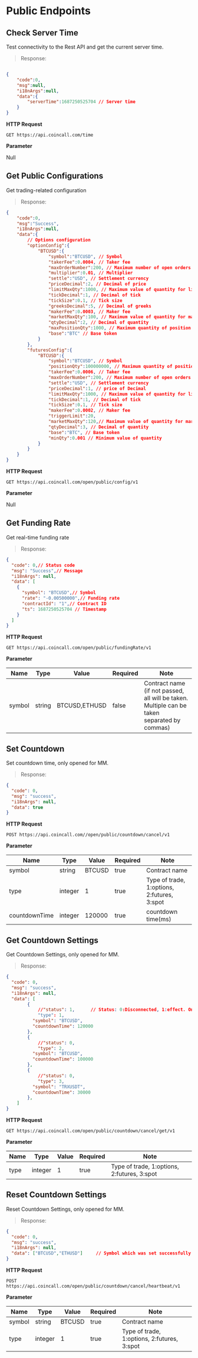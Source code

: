 # Public Endpoints

## Check Server Time

Test connectivity to the Rest API and get the current server time.

> Response:

```json

{
    "code":0,
    "msg":null,
    "i18nArgs":null,
    "data":{
        "serverTime":1687250525704 // Server time
    }
}
```

**HTTP Request**

`GET https://api.coincall.com/time`

**Parameter**

Null

## Get Public Configurations

Get trading-related configuration

> Response:

```json
{
    "code":0,
    "msg":"Success",
    "i18nArgs":null,
    "data":{
        // Options configuration
        "optionConfig":{
            "BTCUSD":{
                "symbol":"BTCUSD", // Symbol
                "takerFee":0.0004, // Taker fee
                "maxOrderNumber":200, // Maximum number of open orders
                "multiplier":0.01, // Multiplier
                "settle":"USD", // Settlement currency
                "priceDecimal":2, // Decimal of price
                "limitMaxQty":1000, // Maximum value of quantity for limit order
                "tickDecimal":1, // Decimal of tick
                "tickSize":0.1, // Tick size
                "greeksDecimal":5, // Decimal of greeks
                "makerFee":0.0003, // Maker fee
                "marketMaxQty":100, // Maximum value of quantity for market order
                "qtyDecimal":2, // Decimal of quantity
                "maxPositionQty":1000, // Maximum quantity of position
                "base":"BTC" // Base token
            }
        },
        "futuresConfig":{
            "BTCUSD":{
                "symbol":"BTCUSD", // Symbol
                "positionQty":100000000, // Maximum quantity of position
                "takerFee":0.0006, // Taker fee
                "maxOrderNumber":200, // Maximum number of open orders
                "settle":"USD", // Settlement currency
                "priceDecimal":1, // price of Decimal
                "limitMaxQty":1000, // Maximum value of quantity for limit order
                "tickDecimal":1, // Decimal of tick
                "tickSize":0.1, // Tick size
                "makerFee":0.0002, // Maker fee
                "triggerLimit":20, 
                "marketMaxQty":120,// Maximum value of quantity for market order
                "qtyDecimal":3, // Decimal of quantity
                "base":"BTC", // Base token
                "minQty":0.001 // Minimum value of quantity
            }
        }
    }
}
```


**HTTP Request**

`GET https://api.coincall.com/open/public/config/v1`

**Parameter**

Null

## Get Funding Rate

Get real-time funding rate

> Response:

```json
{
  "code": 0,// Status code
  "msg": "Success",// Message
  "i18nArgs": null,
  "data": [
    {
      "symbol": "BTCUSD",// Symbol
      "rate": "-0.00500000",// Funding rate
      "contractId": "1",// Contract ID
      "ts": 1687250525704 // Timestamp
    }
  ]
}
```

**HTTP Request**

`GET https://api.coincall.com/open/public/fundingRate/v1`

**Parameter**

Name | Type | Value | Required | Note
---- | ---- | ----- | -------- | ----
symbol | string | BTCUSD,ETHUSD | false | Contract name (if not passed, all will be taken. Multiple can be taken separated by commas)

## Set Countdown

Set countdown time, only opened for MM.

> Response:

```json
{
  "code": 0,
  "msg": "success",
  "i18nArgs": null,
  "data": true
}
```

**HTTP Request**

`POST https://api.coincall.com//open/public/countdown/cancel/v1`

**Parameter**

Name | Type | Value | Required | Note
---- | ---- | ----- | -------- | ----
symbol | string | BTCUSD | true | Contract name
type | integer | 1 | true | Type of trade, 1:options, 2:futures, 3:spot
countdownTime | integer | 120000 | true | countdown time(ms)

## Get Countdown Settings

Get Countdown Settings, only opened for MM.

> Response:

```json
{
  "code": 0,
  "msg": "success",
  "i18nArgs": null,
  "data": [
		{
			//"status": 1,      // Status: 0:Disconnected, 1:effect. Only return status=1 
			"type": 1,                      
		  "symbol": "BTCUSD",
		  "countdownTime": 120000  
		},
		{
			//"status": 0,          
			"type": 2,                      
		  "symbol": "BTCUSD",
		  "countdownTime": 100000  
		},
		{
			//"status": 0, 
			"type": 3,                      
		  "symbol": "TRXUSDT",
		  "countdownTime": 30000  
		},
	]
}
```

**HTTP Request**

`GET https://api.coincall.com/open/public/countdown/cancel/get/v1`

**Parameter**

Name | Type | Value | Required | Note
---- | ---- | ----- | -------- | ----
type | integer | 1 | true | Type of trade, 1:options, 2:futures, 3:spot

## Reset Countdown Settings

Reset Countdown Settings, only opened for MM.

> Response:

```json
{
  "code": 0,
  "msg": "success",
  "i18nArgs": null,
  "data": ["BTCUSD","ETHUSD"]     // Symbol which was set successfully
}
```

**HTTP Request**

`POST https://api.coincall.com/open/public/countdown/cancel/heartbeat/v1`

**Parameter**

Name | Type | Value | Required | Note
---- | ---- | ----- | -------- | ----
symbol | string | BTCUSD | true | Contract name
type | integer | 1 | true | Type of trade, 1:options, 2:futures, 3:spot
